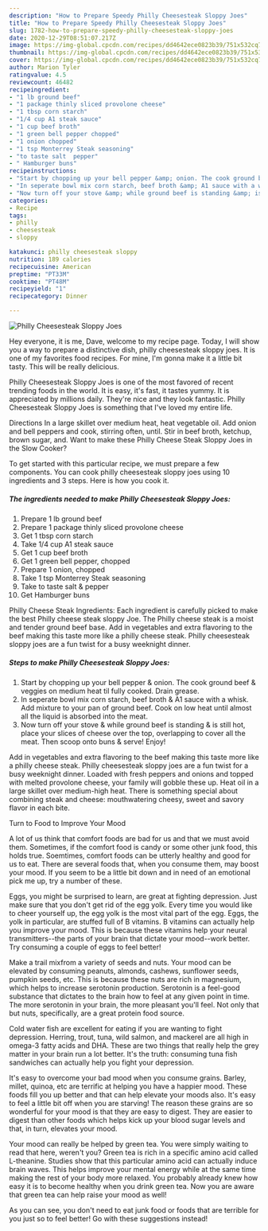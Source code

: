 ```yaml
---
description: "How to Prepare Speedy Philly Cheesesteak Sloppy Joes"
title: "How to Prepare Speedy Philly Cheesesteak Sloppy Joes"
slug: 1782-how-to-prepare-speedy-philly-cheesesteak-sloppy-joes
date: 2020-12-29T08:51:07.217Z
image: https://img-global.cpcdn.com/recipes/dd4642ece0823b39/751x532cq70/philly-cheesesteak-sloppy-joes-recipe-main-photo.jpg
thumbnail: https://img-global.cpcdn.com/recipes/dd4642ece0823b39/751x532cq70/philly-cheesesteak-sloppy-joes-recipe-main-photo.jpg
cover: https://img-global.cpcdn.com/recipes/dd4642ece0823b39/751x532cq70/philly-cheesesteak-sloppy-joes-recipe-main-photo.jpg
author: Marion Tyler
ratingvalue: 4.5
reviewcount: 46482
recipeingredient:
- "1 lb ground beef"
- "1 package thinly sliced provolone cheese"
- "1 tbsp corn starch"
- "1/4 cup A1 steak sauce"
- "1 cup beef broth"
- "1 green bell pepper chopped"
- "1 onion chopped"
- "1 tsp Monterrey Steak seasoning"
- "to taste salt  pepper"
- " Hamburger buns"
recipeinstructions:
- "Start by chopping up your bell pepper &amp; onion. The cook ground beef &amp; veggies on medium heat til fully cooked. Drain grease."
- "In seperate bowl mix corn starch, beef broth &amp; A1 sauce with a whisk. Add mixture to your pan of ground beef. Cook on low heat until almost all the liquid is absorbed into the meat."
- "Now turn off your stove &amp; while ground beef is standing &amp; is still hot, place your slices of cheese over the top, overlapping to cover all the meat. Then scoop onto buns &amp; serve! Enjoy!"
categories:
- Recipe
tags:
- philly
- cheesesteak
- sloppy

katakunci: philly cheesesteak sloppy 
nutrition: 189 calories
recipecuisine: American
preptime: "PT33M"
cooktime: "PT48M"
recipeyield: "1"
recipecategory: Dinner

---
```



![Philly Cheesesteak Sloppy Joes](https://img-global.cpcdn.com/recipes/dd4642ece0823b39/751x532cq70/philly-cheesesteak-sloppy-joes-recipe-main-photo.jpg)

Hey everyone, it is me, Dave, welcome to my recipe page. Today, I will show you a way to prepare a distinctive dish, philly cheesesteak sloppy joes. It is one of my favorites food recipes. For mine, I'm gonna make it a little bit tasty. This will be really delicious.

Philly Cheesesteak Sloppy Joes is one of the most favored of recent trending foods in the world. It is easy, it's fast, it tastes yummy. It is appreciated by millions daily. They're nice and they look fantastic. Philly Cheesesteak Sloppy Joes is something that I've loved my entire life.

Directions In a large skillet over medium heat, heat vegetable oil. Add onion and bell peppers and cook, stirring often, until. Stir in beef broth, ketchup, brown sugar, and. Want to make these Philly Cheese Steak Sloppy Joes in the Slow Cooker?


To get started with this particular recipe, we must prepare a few components. You can cook philly cheesesteak sloppy joes using 10 ingredients and 3 steps. Here is how you cook it.

<!--inarticleads1-->

##### The ingredients needed to make Philly Cheesesteak Sloppy Joes:

1. Prepare 1 lb ground beef
1. Prepare 1 package thinly sliced provolone cheese
1. Get 1 tbsp corn starch
1. Take 1/4 cup A1 steak sauce
1. Get 1 cup beef broth
1. Get 1 green bell pepper, chopped
1. Prepare 1 onion, chopped
1. Take 1 tsp Monterrey Steak seasoning
1. Take to taste salt &amp; pepper
1. Get  Hamburger buns


Philly Cheese Steak Ingredients: Each ingredient is carefully picked to make the best Philly cheese steak sloppy Joe. The Philly cheese steak is a moist and tender ground beef base. Add in vegetables and extra flavoring to the beef making this taste more like a philly cheese steak. Philly cheesesteak sloppy joes are a fun twist for a busy weeknight dinner. 

<!--inarticleads2-->

##### Steps to make Philly Cheesesteak Sloppy Joes:

1. Start by chopping up your bell pepper &amp; onion. The cook ground beef &amp; veggies on medium heat til fully cooked. Drain grease.
1. In seperate bowl mix corn starch, beef broth &amp; A1 sauce with a whisk. Add mixture to your pan of ground beef. Cook on low heat until almost all the liquid is absorbed into the meat.
1. Now turn off your stove &amp; while ground beef is standing &amp; is still hot, place your slices of cheese over the top, overlapping to cover all the meat. Then scoop onto buns &amp; serve! Enjoy!


Add in vegetables and extra flavoring to the beef making this taste more like a philly cheese steak. Philly cheesesteak sloppy joes are a fun twist for a busy weeknight dinner. Loaded with fresh peppers and onions and topped with melted provolone cheese, your family will gobble these up. Heat oil in a large skillet over medium-high heat. There is something special about combining steak and cheese: mouthwatering cheesy, sweet and savory flavor in each bite. 

Turn to Food to Improve Your Mood


A lot of us think that comfort foods are bad for us and that we must avoid them. Sometimes, if the comfort food is candy or some other junk food, this holds true. Soemtimes, comfort foods can be utterly healthy and good for us to eat. There are several foods that, when you consume them, may boost your mood. If you seem to be a little bit down and in need of an emotional pick me up, try a number of these.

Eggs, you might be surprised to learn, are great at fighting depression. Just make sure that you don't get rid of the egg yolk. Every time you would like to cheer yourself up, the egg yolk is the most vital part of the egg. Eggs, the yolk in particular, are stuffed full of B vitamins. B vitamins can actually help you improve your mood. This is because these vitamins help your neural transmitters--the parts of your brain that dictate your mood--work better. Try consuming a couple of eggs to feel better!

Make a trail mixfrom a variety of seeds and nuts. Your mood can be elevated by consuming peanuts, almonds, cashews, sunflower seeds, pumpkin seeds, etc. This is because these nuts are rich in magnesium, which helps to increase serotonin production. Serotonin is a feel-good substance that dictates to the brain how to feel at any given point in time. The more serotonin in your brain, the more pleasant you'll feel. Not only that but nuts, specifically, are a great protein food source.

Cold water fish are excellent for eating if you are wanting to fight depression. Herring, trout, tuna, wild salmon, and mackerel are all high in omega-3 fatty acids and DHA. These are two things that really help the grey matter in your brain run a lot better. It's the truth: consuming tuna fish sandwiches can actually help you fight your depression. 

It's easy to overcome your bad mood when you consume grains. Barley, millet, quinoa, etc are terrific at helping you have a happier mood. These foods fill you up better and that can help elevate your moods also. It's easy to feel a little bit off when you are starving! The reason these grains are so wonderful for your mood is that they are easy to digest. They are easier to digest than other foods which helps kick up your blood sugar levels and that, in turn, elevates your mood.

Your mood can really be helped by green tea. You were simply waiting to read that here, weren't you? Green tea is rich in a specific amino acid called L-theanine. Studies show that this particular amino acid can actually induce brain waves. This helps improve your mental energy while at the same time making the rest of your body more relaxed. You probably already knew how easy it is to become healthy when you drink green tea. Now you are aware that green tea can help raise your mood as well!

As you can see, you don't need to eat junk food or foods that are terrible for you just so to feel better! Go  with  these suggestions  instead!

